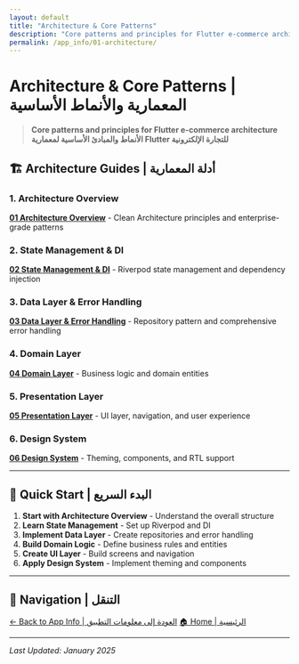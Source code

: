 ```yaml
---
layout: default
title: "Architecture & Core Patterns"
description: "Core patterns and principles for Flutter e-commerce architecture"
permalink: /app_info/01-architecture/
---
```


# Architecture & Core Patterns | المعمارية والأنماط الأساسية

> **Core patterns and principles for Flutter e-commerce architecture**  
> **الأنماط والمبادئ الأساسية لمعمارية Flutter للتجارة الإلكترونية**

## 🏗️ **Architecture Guides | أدلة المعمارية**

### **1. Architecture Overview**
**[01 Architecture Overview](01-architecture-overview/)** - Clean Architecture principles and enterprise-grade patterns

### **2. State Management & DI**
**[02 State Management & DI](02-state-management-di/)** - Riverpod state management and dependency injection

### **3. Data Layer & Error Handling**
**[03 Data Layer & Error Handling](03-data-layer-error-handling/)** - Repository pattern and comprehensive error handling

### **4. Domain Layer**
**[04 Domain Layer](04-domain-layer/)** - Business logic and domain entities

### **5. Presentation Layer**
**[05 Presentation Layer](05-presentation-layer/)** - UI layer, navigation, and user experience

### **6. Design System**
**[06 Design System](06-design-system/)** - Theming, components, and RTL support

---

## 🎯 **Quick Start | البدء السريع**

1. **Start with Architecture Overview** - Understand the overall structure
2. **Learn State Management** - Set up Riverpod and DI
3. **Implement Data Layer** - Create repositories and error handling
4. **Build Domain Logic** - Define business rules and entities
5. **Create UI Layer** - Build screens and navigation
6. **Apply Design System** - Implement theming and components

---

## 🔗 **Navigation | التنقل**

[← Back to App Info | العودة إلى معلومات التطبيق](../)
[🏠 Home | الرئيسية](../../)

---

*Last Updated: January 2025*
